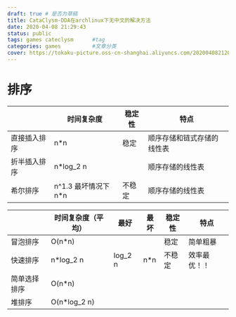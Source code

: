 ```yaml
---
draft: true # 是否为草稿
title: CataClysm-DDA在archlinux下无中文的解决方法
date: 2020-04-08 21:29:43
status: public
tags: games cateclysm      #tag
categories: games          #文章分类
cover: https://tokaku-picture.oss-cn-shanghai.aliyuncs.com/20200408212002.png
---
```

# 排序

|              | 时间复杂度          | 稳定性 | 特点                       |
| :----------- | ------------------- | ------ | -------------------------- |
| 直接插入排序 | n*n                 | 稳定   | 顺序存储和链式存储的线性表 |
| 折半插入排序 | n*log_2 n           |        | 顺序存储的线性表           |
| 希尔排序     | n^1.3 最坏情况下n*n | 不稳定 | 顺序存储的线性表           |

|              | 时间复杂度（平均） | 最好    | 最坏 | 稳定性 | 特点         |
| :----------- | ------------------ | ------- | ---- | ------ | ------------ |
| 冒泡排序     | O(n*n)             |         |      | 稳定   | 简单粗暴     |
| 快速排序     | n*log_2 n          | log_2 n | n*n  | 不稳定 | 效率最优！！ |
| 简单选择排序 | O(n*n)             |         |      |        |              |
| 堆排序       | O(n*log_2 n)       |         |      |        |              |


